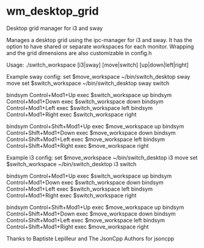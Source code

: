 # wm_desktop_grid
Desktop grid manager for i3 and sway

Manages a desktop grid using the ipc-manager for i3 and sway. It has the option to have shared or separate workspaces for each monitor. Wrapping and the grid dimensions are also customizable in config.h

Usage:
  ./switch_workspace [i3|sway] [move|switch] [up|down|left|right]

Example sway config:
set $move_workspace   ~/bin/switch_desktop sway move
set $switch_workspace ~/bin/switch_desktop sway switch

bindsym Control+Mod1+Up    exec $switch_workspace up
bindsym Control+Mod1+Down  exec $switch_workspace down
bindsym Control+Mod1+Left  exec $switch_workspace left
bindsym Control+Mod1+Right exec $switch_workspace right

bindsym Control+Shift+Mod1+Up    exec $move_workspace up
bindsym Control+Shift+Mod1+Down  exec $move_workspace down
bindsym Control+Shift+Mod1+Left  exec $move_workspace left
bindsym Control+Shift+Mod1+Right exec $move_workspace right

Example i3 config:
set $move_workspace   ~/bin/switch_desktop i3 move
set $switch_workspace ~/bin/switch_desktop i3 switch

bindsym Control+Mod1+Up    exec $switch_workspace up
bindsym Control+Mod1+Down  exec $switch_workspace down
bindsym Control+Mod1+Left  exec $switch_workspace left
bindsym Control+Mod1+Right exec $switch_workspace right

bindsym Control+Shift+Mod1+Up    exec $move_workspace up
bindsym Control+Shift+Mod1+Down  exec $move_workspace down
bindsym Control+Shift+Mod1+Left  exec $move_workspace left
bindsym Control+Shift+Mod1+Right exec $move_workspace right


Thanks to Baptiste Lepilleur and The JsonCpp Authors for jsoncpp
